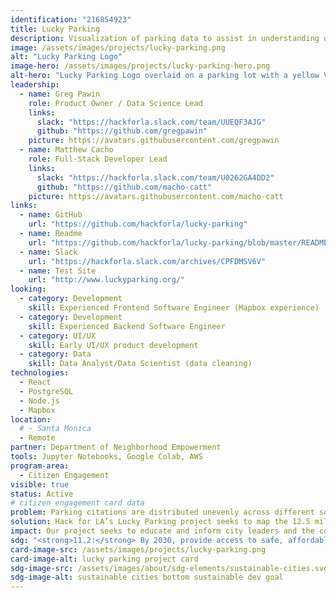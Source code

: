 ```yaml
---
identification: "216854923"
title: Lucky Parking
description: Visualization of parking data to assist in understanding of the effects of parking policies on a neighborhood by neighborhood basis in the City of Los Angeles.
image: /assets/images/projects/lucky-parking.png
alt: "Lucky Parking Logo"
image-hero: /assets/images/projects/lucky-parking-hero.png
alt-hero: "Lucky Parking Logo overlaid on a parking lot with a yellow Volkswagen."
leadership:
  - name: Greg Pawin
    role: Product Owner / Data Science Lead
    links:
      slack: "https://hackforla.slack.com/team/UUEQF3AJG"
      github: "https://github.com/gregpawin"
    picture: https://avatars.githubusercontent.com/gregpawin
  - name: Matthew Cacho
    role: Full-Stack Developer Lead
    links:
      slack: "https://hackforla.slack.com/team/U0262GA4DD2"
      github: "https://github.com/macho-catt"
    picture: https://avatars.githubusercontent.com/macho-catt
links:
  - name: GitHub
    url: "https://github.com/hackforla/lucky-parking"
  - name: Readme
    url: "https://github.com/hackforla/lucky-parking/blob/master/README.md"
  - name: Slack
    url: "https://hackforla.slack.com/archives/CPFDMSV6V"
  - name: Test Site
    url: "http://www.luckyparking.org/"
looking:
  - category: Development
    skill: Experienced Frontend Software Engineer (Mapbox experience)
  - category: Development
    skill: Experienced Backend Software Engineer
  - category: UI/UX
    skill: Early UI/UX product development
  - category: Data
    skill: Data Analyst/Data Scientist (data cleaning)
technologies:
  - React
  - PostgreSQL
  - Node.js
  - Mapbox
location:
  # - Santa Monica
  - Remote
partner: Department of Neighborhood Empowerment
tools: Jupyter Notebooks, Google Colab, AWS
program-area:
  - Citizen Engagement
visible: true
status: Active
# citizen engagement card data
problem: Parking citations are distributed unevenly across different socio-economic strata of the city's residents as they use public parking during the course of business or because enough off-street parking is not provided at their residence. The current publicly available Los Angeles parking citation dataset can be used as a basis for discussions about this disparity, but the unwieldy size and inconsistency of this data has been enough of a barrier to make it inaccessible to non-researchers.
solution: Hack for LA’s Lucky Parking project seeks to map the 12.5 million parking citations on a web app that is easy to use yet powerful enough to make meaningful insights about parking citations accessible to the public at large.
impact: Our project seeks to educate and inform city leaders and the community about the effects of Los Angeles’ parking policies, hopefully serving as a tool in discussing more equitable solutions to our transportation problems.
sdg: "<strong>11.2:</strong> By 2030, provide access to safe, affordable, accessible and sustainable transport systems for all, improving road safety, notably by expanding public transport, with special attention to the needs of those in vulnerable situations, women, children, persons with disabilities and older persons."
card-image-src: /assets/images/projects/lucky-parking.png
card-image-alt: lucky parking project card
sdg-image-src: /assets/images/about/sdg-elements/sustainable-cities.svg
sdg-image-alt: sustainable cities bottom sustainable dev goal
---
```

